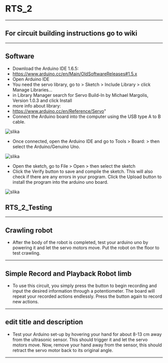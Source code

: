 # RTS_2
***
## For circuit building instructions go to wiki
***
## Software
* Download the Arduino IDE 1.6.5: 
* https://www.arduino.cc/en/Main/OldSoftwareReleases#1.5.x
* Open Arduino IDE
* You need the servo library, go to > Sketch > Include Library > click Manage Libraries...
* in Library Manager search for Servo Build-In by Michael Margolis, Version 1.0.3 and click Install
* more info about library:
* https://www.arduino.cc/en/Reference/Servo&quot;
* Connect the Arduino board into the computer using the USB type A to B cable. 

![slika](https://user-images.githubusercontent.com/78903881/107699543-866bee00-6cb6-11eb-9bd0-829d3ff183cd.png)

* Once connected, open the Arduino IDE and go to Tools > Board: > then select the Arduino/Genuino Uno.

![slika](https://user-images.githubusercontent.com/78903881/107699922-0b570780-6cb7-11eb-94ec-9573d655d742.png)

* Open the sketch, go to File > Open > then select the sketch
* Click the Verify button to save and compile the sketch. This will also check if there are any errors in your program. Click the Upload button to install the program into the arduino uno board.

![slika](https://user-images.githubusercontent.com/78903881/107700395-b8ca1b00-6cb7-11eb-8b14-5799173de265.png)

## RTS_2_Testing
-----------------------------------------------------------------------------
## Crawling robot 
 * After the body of the robot is completed, test your arduino uno by powering it and let the servo motors move. Put the robot on the floor to test crawling.
-----------------------------------------------------------------------------
## Simple Record and Playback Robot limb 
* To use this circuit, you simply press the button to begin recording and input the desired information through a potentiometer. The board will repeat your recorded actions endlessly. Press the button again to record new actions. 
-----------------------------------------------------------------------------
## edit title and description
* Test your Arduino set-up by hovering your hand for about 8-13 cm away from the ultrasonic sensor. This should trigger it and let the servo motors move. Now, remove your hand away from the sensor, this should retract the servo motor back to its original angle.
-----------------------------------------------------------------------------

